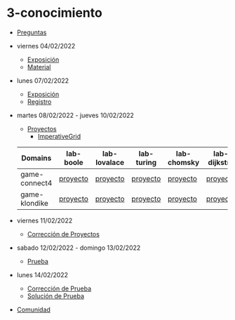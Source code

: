 # 3-conocimiento

- [Preguntas]()
- viernes 04/02/2022
  - [Exposición](https://escuela.it/masters/master-programacion-diseno-software/estudiantes/conocimiento)
  - [Material](https://github.com/USantaTecla-0-general/3-publicaciones/tree/master/USantaTecla/1-fundamentos/2-conocimiento)
- lunes 07/02/2022
  - [Exposición](https://escuela.it/masters/master-programacion-diseno-software/estudiantes/conocimiento)
  - [Registro](https://forms.gle/1GpVexaiGTJf6ien7)
- martes 08/02/2022 - jueves 10/02/2022
   - [Proyectos](https://docs.google.com/spreadsheets/d/1pO2cN3EYCQqJYzt-aMQJNOiAq9zzf5eGxUHA4CvifEA/edit?usp=sharing)
      - [ImperativeGrid](https://forms.gle/c4xEXQrSyTKgQBaT9)

  |Domains|lab-boole|lab-lovalace|lab-turing|lab-chomsky|lab-dijkstra| cafeteria |
  |-------|---------|------------|----------|-----------|--------------|--------------|
  | game-connect4 |[proyecto](https://github.com/USantaTecla-ed-mpds/lab-boole/tree/master/tech-uml/game-connect4)          |[proyecto](https://github.com/USantaTecla-ed-mpds/lab-lovalace/tree/master/tech-uml/game-connect4)       | [proyecto](https://github.com/USantaTecla-ed-mpds/lab-turing/tree/master/tech-uml/game-connect4)  |[proyecto](https://github.com/USantaTecla-ed-mpds/lab-chomsky/tree/master/tech-uml/game-connect4)         |[proyecto](https://github.com/USantaTecla-ed-mpds/lab-dijkstra/tree/master/tech-uml/game-connect4) |[crítica](https://github.com/USantaTecla-ed-mpds/cafeteria/blob/master/tech-uml/game-connect4/3-conocimiento.md#cr%C3%ADticas)              |
  | game-klondike |[proyecto](https://github.com/USantaTecla-ed-mpds/lab-boole/tree/master/tech-uml/game-klondike)    |[proyecto](https://github.com/USantaTecla-ed-mpds/lab-lovalace/tree/master/tech-uml/game-klondike)         |[proyecto](https://github.com/USantaTecla-ed-mpds/lab-turing/tree/master/tech-uml/game-klondike)           |[proyecto](https://github.com/USantaTecla-ed-mpds/lab-chomsky/tree/master/tech-uml/game-klondike)    |[proyecto](https://github.com/USantaTecla-ed-mpds/lab-dijkstra/tree/master/tech-uml/game-klondike) | [crítica](https://github.com/USantaTecla-ed-mpds/cafeteria/blob/master/tech-uml/game-klondike/3-conocimiento.md#cr%C3%ADticas)|

- viernes 11/02/2022
  - [Corrección de Proyectos](https://escuela.it/masters/master-programacion-diseno-software/estudiantes/conocimiento)
- sabado 12/02/2022 - domingo 13/02/2022
  - [Prueba](https://forms.gle/9jv8jSSU89mxmrYX8)
- lunes 14/02/2022
  - [Corrección de Prueba](https://escuela.it/master-programacion-diseno-software)
  - [Solución de Prueba](https://docs.google.com/spreadsheets/d/1feSgvFkW8dpEN3ZA9UTGaXC8VrUPd2poQZLWGlMwdUY/edit?usp=sharing)
- [Comunidad](https://app.slack.com/client/T02S3KYD464/C02TRC3TFTK)

